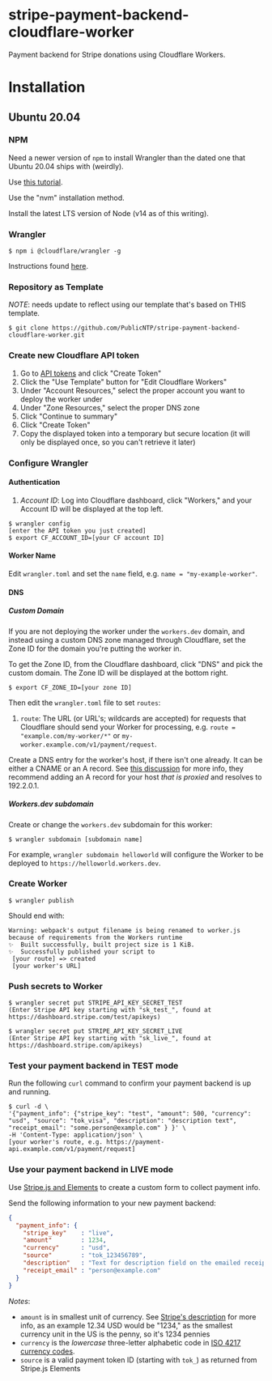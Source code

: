# stripe-payment-backend-cloudflare-worker

Payment backend for Stripe donations using Cloudflare Workers.

# Installation

## Ubuntu 20.04

### NPM

Need a newer version of `npm` to install Wrangler than the dated one that Ubuntu 20.04 ships with (weirdly).

Use [this tutorial](https://www.digitalocean.com/community/tutorials/how-to-install-node-js-on-ubuntu-20-04).

Use the "nvm" installation method.

Install the latest LTS version of Node (v14 as of this writing).

### Wrangler

```shell
$ npm i @cloudflare/wrangler -g
```

Instructions found [here](https://developers.cloudflare.com/workers/cli-wrangler/install-update).

### Repository as Template

*NOTE*: needs update to reflect using our template that's based on THIS template.

```shell
$ git clone https://github.com/PublicNTP/stripe-payment-backend-cloudflare-worker.git
```

### Create new Cloudflare API token

1. Go to [API tokens](https://dash.cloudflare.com/profile/api-tokens) and click "Create Token"
1. Click the "Use Template" button for "Edit Cloudflare Workers"
1. Under "Account Resources," select the proper account you want to deploy the worker under
1. Under "Zone Resources," select the proper DNS zone
1. Click "Continue to summary"
1. Click "Create Token"
1. Copy the displayed token into a temporary but secure location (it will only be displayed once, so you can't retrieve it later)

### Configure Wrangler 

#### Authentication 

1. *Account ID*: Log into Cloudflare dashboard, click "Workers," and your Account ID will be displayed at the top left.

```shell
$ wrangler config
[enter the API token you just created]
$ export CF_ACCOUNT_ID=[your CF account ID]
```

#### Worker Name

Edit `wrangler.toml` and set the `name` field, e.g. `name = "my-example-worker"`.

#### DNS 

##### Custom Domain

If you are not deploying the worker under the `workers.dev` domain, and instead using a 
custom DNS zone managed through Cloudflare, set the Zone ID for the domain you're putting the worker in.

To get the Zone ID, from the Cloudflare dashboard, click "DNS" and pick the custom domain. The 
Zone ID will be displayed at the bottom right.

```shell
$ export CF_ZONE_ID=[your zone ID]
```

Then edit the `wrangler.toml` file to set `routes`:

1. `route`: The URL (or URL's; wildcards are accepted) for requests that Cloudflare should send your Worker for processing, 
e.g. `route = "example.com/my-worker/*"` or `my-worker.example.com/v1/payment/request`.

Create a DNS entry for the worker's host, if there isn't one already.  It can be either a CNAME or an A record. 
See [this discussion](https://community.cloudflare.com/t/setup-workers-on-personal-domain/88012) for more info, 
they recommend adding an A record for your host *that is proxied* and resolves to 192.2.0.1. 

##### Workers.dev subdomain

Create or change the `workers.dev` subdomain for this worker:

```shell
$ wrangler subdomain [subdomain name]
```

For example, `wrangler subdomain helloworld` will configure the Worker to be deployed to `https://helloworld.workers.dev`.

### Create Worker

```shell
$ wrangler publish
```

Should end with:

```
Warning: webpack's output filename is being renamed to worker.js because of requirements from the Workers runtime
✨  Built successfully, built project size is 1 KiB.
✨  Successfully published your script to
 [your route] => created
 [your worker's URL]
```

### Push secrets to Worker

```shell
$ wrangler secret put STRIPE_API_KEY_SECRET_TEST
(Enter Stripe API key starting with "sk_test_", found at https://dashboard.stripe.com/test/apikeys)

$ wrangler secret put STRIPE_API_KEY_SECRET_LIVE
(Enter Stripe API key starting with "sk_live_", found at https://dashboard.stripe.com/apikeys)
```


### Test your payment backend in TEST mode

Run the following `curl` command to confirm your payment backend is up and running.

```shell
$ curl -d \
'{"payment_info": {"stripe_key": "test", "amount": 500, "currency": "usd", "source": "tok_visa", "description": "description text", "receipt_email": "some.person@example.com" } }' \
-H 'Content-Type: application/json' \
[your worker's route, e.g. https://payment-api.example.com/v1/payment/request]
```

### Use your payment backend in LIVE mode

Use [Stripe.js and Elements](https://stripe.com/docs/stripe-js) to create a custom form to collect payment info.

Send the following information to your new payment backend:

```json
{
  "payment_info": {
    "stripe_key"    : "live",
    "amount"        : 1234,
    "currency"      : "usd",
    "source"        : "tok_123456789",
    "description"   : "Text for description field on the emailed receipt",
    "receipt_email" : "person@example.com"
  }
}
```

*Notes*:

* `amount` is in smallest unit of currency. See [Stripe's description](https://stripe.com/docs/api/charges/create#create_charge-amount) for more info, as an example 12.34 USD would be "1234," as the smallest currency unit in the US is the penny, so it's 1234 pennies
* `currency` is the *lowercase* three-letter alphabetic code in [ISO 4217 currency codes](https://en.wikipedia.org/wiki/ISO_4217#Active_codes).
* `source` is a valid payment token ID (starting with `tok_`) as returned from Stripe.js Elements
